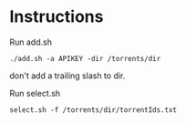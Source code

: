# Instructions
Run add.sh 
```
./add.sh -a APIKEY -dir /torrents/dir
```
don't add a trailing slash to dir.

Run select.sh
```
select.sh -f /torrents/dir/torrentIds.txt
```
